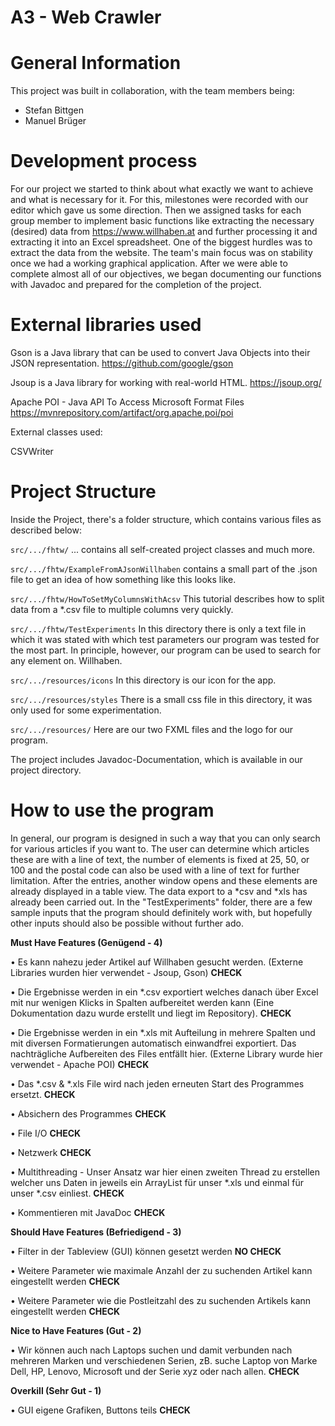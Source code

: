 # A3 - Web Crawler

# General Information
This project was built in collaboration, with the team members being:


- Stefan Bittgen
- Manuel Brüger

# Development process

For our project we started to think about what exactly we want to achieve and what is necessary for it. For this, milestones were recorded with our editor which gave us some direction. Then we assigned tasks for each group member to implement basic functions like extracting the necessary (desired) data from https://www.willhaben.at and further processing it and extracting it into an Excel spreadsheet. One of the biggest hurdles was to extract the data from the website. The team's main focus was on stability once we had a working graphical application. After we were able to complete almost all of our objectives, we began documenting our functions with Javadoc and prepared for the completion of the project.


# External libraries used

Gson is a Java library that can be used to convert Java Objects into their JSON representation.
https://github.com/google/gson

Jsoup is a Java library for working with real-world HTML.
https://jsoup.org/

Apache POI - Java API To Access Microsoft Format Files 
https://mvnrepository.com/artifact/org.apache.poi/poi

External classes used: 

CSVWriter

# Project Structure

Inside the Project, there's a folder structure, which contains various files as described below:

`src/.../fhtw/` ... contains all self-created project classes and much more.

`src/.../fhtw/ExampleFromAJsonWillhaben` contains a small part of the .json file to get an idea of how something like this looks like.

`src/.../fhtw/HowToSetMyColumnsWithAcsv` This tutorial describes how to split data from a *.csv file to multiple columns very quickly.


`src/.../fhtw/TestExperiments` In this directory there is only a text file in which it was stated with which test parameters our program was tested for the most part. In principle, however, our program can be used to search for any element on. Willhaben.

`src/.../resources/icons` In this directory is our icon for the app.

`src/.../resources/styles` There is a small css file in this directory, it was only used for some experimentation.

`src/.../resources/` Here are our two FXML files and the logo for our program.

 The project includes Javadoc-Documentation, which is available in our project directory.

 # How to use the program

In general, our program is designed in such a way that you can only search for various articles if you want to. The user can determine which articles these are with a line of text, the number of elements is fixed at 25, 50, or 100 and the postal code can also be used with a line of text for further limitation. After the entries, another window opens and these elements are already displayed in a table view. The data export to a *csv and *xls has already been carried out. In the "TestExperiments" folder, there are a few sample inputs that the program should definitely work with, but hopefully other inputs should also be possible without further ado.


**Must Have Features (Genügend - 4)**

•	Es kann nahezu jeder Artikel auf Willhaben gesucht werden. (Externe Libraries wurden hier verwendet - Jsoup, Gson) **CHECK**

•   Die Ergebnisse werden in ein *.csv exportiert welches danach über Excel mit nur wenigen Klicks in Spalten aufbereitet werden kann (Eine Dokumentation dazu wurde erstellt und liegt im Repository). **CHECK**

•	Die Ergebnisse werden in ein *.xls mit Aufteilung in mehrere Spalten und mit diversen Formatierungen automatisch einwandfrei exportiert. Das nachträgliche Aufbereiten des Files entfällt hier. (Externe Library wurde hier verwendet - Apache POI) **CHECK**

•	Das *.csv & *.xls File wird nach jeden erneuten Start des Programmes ersetzt. **CHECK**

•	Absichern des Programmes **CHECK**

•	File I/O **CHECK**

•	Netzwerk **CHECK**

•	Multithreading - Unser Ansatz war hier einen zweiten Thread zu erstellen welcher uns Daten in jeweils ein ArrayList für unser *.xls und einmal für unser *.csv einliest. **CHECK**

•	Kommentieren mit JavaDoc **CHECK**


**Should Have Features (Befriedigend - 3)**

•	Filter in der Tableview (GUI) können gesetzt werden **NO CHECK**

•	Weitere Parameter wie maximale Anzahl der zu suchenden Artikel kann eingestellt werden **CHECK**

•	Weitere Parameter wie die Postleitzahl des zu suchenden Artikels kann eingestellt werden **CHECK**



**Nice to Have Features (Gut - 2)**


•	Wir können auch nach Laptops suchen und damit verbunden nach mehreren Marken und verschiedenen Serien, zB. suche Laptop von Marke Dell, HP, Lenovo, Microsoft und der Serie xyz oder nach allen. **CHECK**

**Overkill (Sehr Gut - 1)**

•	GUI eigene Grafiken, Buttons teils **CHECK**





